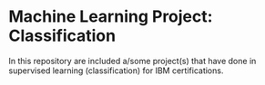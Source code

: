 # Machine Learning Project: Classification
In this repository are included a/some project(s) that have done in supervised learning (classification) for IBM certifications.
